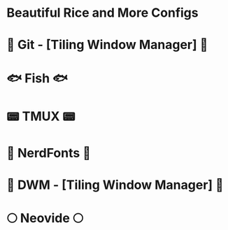 # <span color="#144B49">Beautiful Rice and More Configs</span>
# :gem: <span style="color:seablue">Git - [Tiling Window Manager]</span> :gem:
# :fish: <span style="color:seablue">Fish </span> :fish:
# :pager: <span style="color:seablue">TMUX </span> :pager:
# :honey_pot: <span style="color: seablue">NerdFonts </span> :honey_pot:
# :gem: <span style="color:seablue">DWM - [Tiling Window Manager]</span> :gem:
# :full_moon: <span style="color: seablue">Neovide </span> :full_moon:
